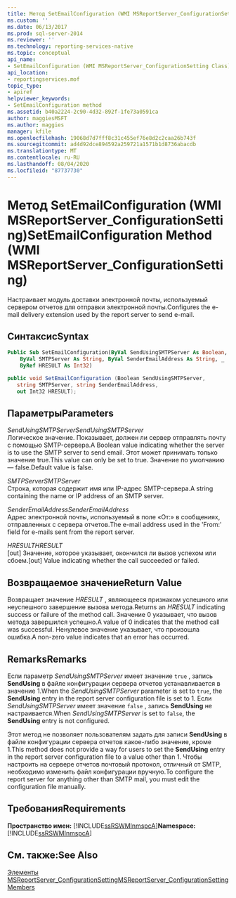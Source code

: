 ```yaml
---
title: Метод SetEmailConfiguration (WMI MSReportServer_ConfigurationSetting) | Документы Майкрософт
ms.custom: ''
ms.date: 06/13/2017
ms.prod: sql-server-2014
ms.reviewer: ''
ms.technology: reporting-services-native
ms.topic: conceptual
api_name:
- SetEmailConfiguration (WMI MSReportServer_ConfigurationSetting Class)
api_location:
- reportingservices.mof
topic_type:
- apiref
helpviewer_keywords:
- SetEmailConfiguration method
ms.assetid: b40a2224-2c90-4d32-892f-1fe73a0591ca
author: maggiesMSFT
ms.author: maggies
manager: kfile
ms.openlocfilehash: 19068d7d7fff8c31c455ef76e8d2c2caa26b743f
ms.sourcegitcommit: ad4d92dce894592a259721a1571b1d8736abacdb
ms.translationtype: MT
ms.contentlocale: ru-RU
ms.lasthandoff: 08/04/2020
ms.locfileid: "87737730"
---
```

# <a name="setemailconfiguration-method-wmi-msreportserver_configurationsetting"></a><span data-ttu-id="e2141-102">Метод SetEmailConfiguration (WMI MSReportServer_ConfigurationSetting)</span><span class="sxs-lookup"><span data-stu-id="e2141-102">SetEmailConfiguration Method (WMI MSReportServer_ConfigurationSetting)</span></span>
  <span data-ttu-id="e2141-103">Настраивает модуль доставки электронной почты, используемый сервером отчетов для отправки электронной почты.</span><span class="sxs-lookup"><span data-stu-id="e2141-103">Configures the e-mail delivery extension used by the report server to send e-mail.</span></span>  
  
## <a name="syntax"></a><span data-ttu-id="e2141-104">Синтаксис</span><span class="sxs-lookup"><span data-stu-id="e2141-104">Syntax</span></span>  
  
```vb  
Public Sub SetEmailConfiguration(ByVal SendUsingSMTPServer As Boolean, _  
    ByVal SMTPServer As String, ByVal SenderEmailAddress As String, _  
    ByRef HRESULT As Int32)  
```  
  
```csharp  
public void SetEmailConfiguration (Boolean SendUsingSMTPServer,   
   string SMTPServer, string SenderEmailAddress,   
   out Int32 HRESULT);  
```  
  
## <a name="parameters"></a><span data-ttu-id="e2141-105">Параметры</span><span class="sxs-lookup"><span data-stu-id="e2141-105">Parameters</span></span>  
 <span data-ttu-id="e2141-106">*SendUsingSMTPServer*</span><span class="sxs-lookup"><span data-stu-id="e2141-106">*SendUsingSMTPServer*</span></span>  
 <span data-ttu-id="e2141-107">Логическое значение. Показывает, должен ли сервер отправлять почту с помощью SMTP-сервера.</span><span class="sxs-lookup"><span data-stu-id="e2141-107">A Boolean value indicating whether the server is to use the SMTP server to send email.</span></span> <span data-ttu-id="e2141-108">Этот может принимать только значение true.</span><span class="sxs-lookup"><span data-stu-id="e2141-108">This value can only be set to true.</span></span> <span data-ttu-id="e2141-109">Значение по умолчанию — false.</span><span class="sxs-lookup"><span data-stu-id="e2141-109">Default value is false.</span></span>  
  
 <span data-ttu-id="e2141-110">*SMTPServer*</span><span class="sxs-lookup"><span data-stu-id="e2141-110">*SMTPServer*</span></span>  
 <span data-ttu-id="e2141-111">Строка, которая содержит имя или IP-адрес SMTP-сервера.</span><span class="sxs-lookup"><span data-stu-id="e2141-111">A string containing the name or IP address of an SMTP server.</span></span>  
  
 <span data-ttu-id="e2141-112">*SenderEmailAddress*</span><span class="sxs-lookup"><span data-stu-id="e2141-112">*SenderEmailAddress*</span></span>  
 <span data-ttu-id="e2141-113">Адрес электронной почты, используемый в поле «От:» в сообщениях, отправленных с сервера отчетов.</span><span class="sxs-lookup"><span data-stu-id="e2141-113">The e-mail address used in the 'From:' field for e-mails sent from the report server.</span></span>  
  
 <span data-ttu-id="e2141-114">*HRESULT*</span><span class="sxs-lookup"><span data-stu-id="e2141-114">*HRESULT*</span></span>  
 <span data-ttu-id="e2141-115">[out] Значение, которое указывает, окончился ли вызов успехом или сбоем.</span><span class="sxs-lookup"><span data-stu-id="e2141-115">[out] Value indicating whether the call succeeded or failed.</span></span>  
  
## <a name="return-value"></a><span data-ttu-id="e2141-116">Возвращаемое значение</span><span class="sxs-lookup"><span data-stu-id="e2141-116">Return Value</span></span>  
 <span data-ttu-id="e2141-117">Возвращает значение *HRESULT* , являющееся признаком успешного или неуспешного завершение вызова метода.</span><span class="sxs-lookup"><span data-stu-id="e2141-117">Returns an *HRESULT* indicating success or failure of the method call.</span></span> <span data-ttu-id="e2141-118">Значение 0 указывает, что вызов метода завершился успешно.</span><span class="sxs-lookup"><span data-stu-id="e2141-118">A value of 0 indicates that the method call was successful.</span></span> <span data-ttu-id="e2141-119">Ненулевое значение указывает, что произошла ошибка.</span><span class="sxs-lookup"><span data-stu-id="e2141-119">A non-zero value indicates that an error has occurred.</span></span>  
  
## <a name="remarks"></a><span data-ttu-id="e2141-120">Remarks</span><span class="sxs-lookup"><span data-stu-id="e2141-120">Remarks</span></span>  
 <span data-ttu-id="e2141-121">Если параметр *SendUsingSMTPServer* имеет значение `true` , запись **SendUsing** в файле конфигурации сервера отчетов устанавливается в значение 1.</span><span class="sxs-lookup"><span data-stu-id="e2141-121">When the *SendUsingSMTPServer* parameter is set to `true`, the **SendUsing** entry in the report server configuration file is set to 1.</span></span> <span data-ttu-id="e2141-122">Если *SendUsingSMTPServer* имеет значение `false` , запись **SendUsing** не настраивается.</span><span class="sxs-lookup"><span data-stu-id="e2141-122">When *SendUsingSMTPServer* is set to `false`, the **SendUsing** entry is not configured.</span></span>  
  
 <span data-ttu-id="e2141-123">Этот метод не позволяет пользователям задать для записи **SendUsing** в файле конфигурации сервера отчетов какое-либо значение, кроме 1.</span><span class="sxs-lookup"><span data-stu-id="e2141-123">This method does not provide a way for users to set the **SendUsing** entry in the report server configuration file to a value other than 1.</span></span> <span data-ttu-id="e2141-124">Чтобы настроить на сервере отчетов почтовый протокол, отличный от SMTP, необходимо изменить файл конфигурации вручную.</span><span class="sxs-lookup"><span data-stu-id="e2141-124">To configure the report server for anything other than SMTP mail, you must edit the configuration file manually.</span></span>  
  
## <a name="requirements"></a><span data-ttu-id="e2141-125">Требования</span><span class="sxs-lookup"><span data-stu-id="e2141-125">Requirements</span></span>  
 <span data-ttu-id="e2141-126">**Пространство имен:** [!INCLUDE[ssRSWMInmspcA](../../includes/ssrswminmspca-md.md)]</span><span class="sxs-lookup"><span data-stu-id="e2141-126">**Namespace:** [!INCLUDE[ssRSWMInmspcA](../../includes/ssrswminmspca-md.md)]</span></span>  
  
## <a name="see-also"></a><span data-ttu-id="e2141-127">См. также:</span><span class="sxs-lookup"><span data-stu-id="e2141-127">See Also</span></span>  
 [<span data-ttu-id="e2141-128">Элементы MSReportServer_ConfigurationSetting</span><span class="sxs-lookup"><span data-stu-id="e2141-128">MSReportServer_ConfigurationSetting Members</span></span>](msreportserver-configurationsetting-members.md)  
  
  
